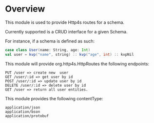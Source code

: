 # Overview

This module is used to provide Http4s routes for a schema.

Currently supported is a CRUD interface for a given Schema.

For instance, if a schema is defined as such:

```scala
case class User(name: String, age: Int)
val user = kvp("name", string) :: kvp("age", int) :: kvpNil
```

This module will provide org.http4s.HttpRoutes the following endpoints:

```
PUT /user => create new  user
GET /user/:id => get user by id
POST /user/:id => update user by id
DELETE /user/:id => delete user by id
GET /user => return all user entities.
```

This module provides the following contentType:
```
application/json
application/bson
application/protobuf
```
